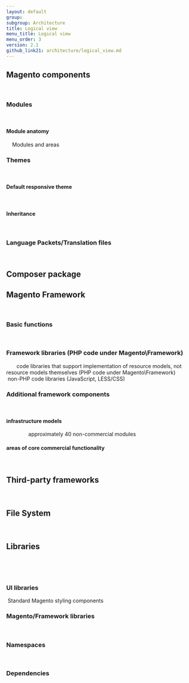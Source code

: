 ```yaml
---
layout: default
group: 
subgroup: Architecture
title: Logical view
menu_title: Logical view
menu_order: 3
version: 2.1
github_link21: architecture/logical_view.md
---
```



<h2>Magento components</h2> 


<h3>Modules</h3>
 <h4>Module anatomy</h4>
  
 <h>Modules and areas</h4> 
          

<h3>Themes</h3>
 <h4>Default responsive theme</h4>
 <h4>Inheritance</h4> 
          
<h3>Language Packets/Translation files</h3>
  
<h2>Composer package</h2>


<h2>Magento Framework</h2>

       <h3>Basic functions</h3>
       
       <h3>Framework libraries (PHP code under Magento\Framework)</h3>
       code libraries that support implementation of resource models, not resource models themselves (PHP code under Magento\Framework)
       non-PHP code libraries (JavaScript, LESS/CSS)
       
       <h3>Additional framework components</h3>
       
       <h4>infrastructure models</h4>
        
       approximately 40 non-commercial modules
       <h4>areas of core commercial functionality</h4>
        
          <h2>Third-party frameworks</h2>
          <h2>File System</h2>
          
       
<h2>Libraries</h2> 

 <h3>UI libraries</h3>
 Standard Magento styling components
 
 <h3>Magento/Framework libraries</h3>
 
  <h3>Namespaces</h3>
  
  <h3>Dependencies</h3> 

